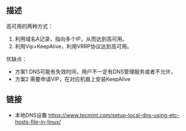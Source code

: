 ## 描述

高可用的两种方式：

1. 利用域名A记录，指向多个IP，从而达到高可用。
2. 利用Vip+KeepAlive，利用VRRP协议达到高可用。

优缺点：
- 方案1 DNS可能有失效时间，用户不一定有DNS管理服务或者不允许，
- 方案2 需要申请VIP，在对应机器上安装KeepAlive


## 链接
- 本地DNS设置 https://www.tecmint.com/setup-local-dns-using-etc-hosts-file-in-linux/
